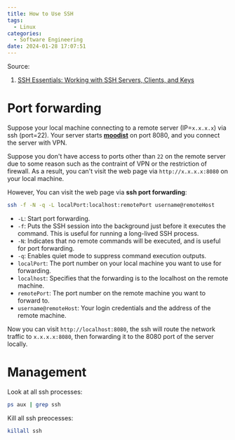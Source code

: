 ```yaml
---
title: How to Use SSH
tags:
  - Linux
categories:
  - Software Engineering
date: 2024-01-28 17:07:51
---
```



Source:

1. [SSH Essentials: Working with SSH Servers, Clients, and Keys](https://www.digitalocean.com/community/tutorials/ssh-essentials-working-with-ssh-servers-clients-and-keys)

<!--more-->

# Port forwarding

Suppose your local machine connecting to a remote server (IP=`x.x.x.x`) via ssh (port=22). Your server starts **[moodist](https://github.com/geekyouth/moodist)** on port 8080, and you connect the server with VPN. 

Suppose you don't have access to ports other than `22` on the remote server due to some reason such as the contraint of VPN or the restriction of firewall. As a result, you can't visit the web page via `http://x.x.x.x:8080` on your local machine.



However, You can visit the web page via **ssh port forwarding**:

```sh
ssh -f -N -q -L localPort:localhost:remotePort username@remoteHost
```

* `-L`: Start port forwarding.
* `-f`: Puts the SSH session into the background just before it executes the command. This is useful for running a long-lived SSH process.
* `-N`: Indicates that no remote commands will be executed, and is useful for port forwarding.
* `-q`: Enables quiet mode to suppress command execution outputs.
* `localPort`: The port number on your local machine you want to use for forwarding.
* `localhost`: Specifies that the forwarding is to the localhost on the remote machine.
* `remotePort`: The port number on the remote machine you want to forward to.
* `username@remoteHost`: Your login credentials and the address of the remote machine.

Now you can visit `http://localhost:8080`, the ssh will route the network traffic to `x.x.x.x:8080`, then forwarding it to the 8080 port of the server locally.

# Management

Look at all ssh processes:

```sh
ps aux | grep ssh
```



Kill all ssh preocesses:

```sh
killall ssh
```

